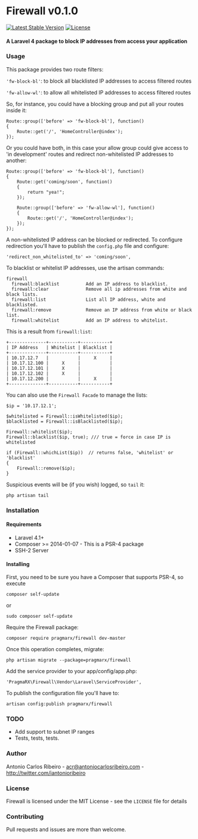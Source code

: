 # Firewall v0.1.0

[![Latest Stable Version](https://poser.pugx.org/pragmarx/firewall/v/stable.png)](https://packagist.org/packages/pragmarx/firewall) [![License](https://poser.pugx.org/pragmarx/firewall/license.png)](https://packagist.org/packages/pragmarx/firewall)

#### A Laravel 4 package to block IP addresses from access your application

### Usage

This package provides two route filters:

`'fw-block-bl'`: to block all blacklisted IP addresses to access filtered routes

`'fw-allow-wl'`: to allow all whitelisted IP addresses to access filtered routes

So, for instance, you could have a blocking group and put all your routes inside it:

```
Route::group(['before' => 'fw-block-bl'], function()
{
    Route::get('/', 'HomeController@index');
});
```

Or you could have both, in this case your allow group could give access to 'in development' routes and redirect non-whitelisted IP addresses to another:

```
Route::group(['before' => 'fw-block-bl'], function()
{
    Route::get('coming/soon', function()
    {
        return "yea!";
    });

    Route::group(['before' => 'fw-allow-wl'], function()
    {
        Route::get('/', 'HomeController@index');
    });
});
```

A non-whitelisted IP address can be blocked or redirected. To configure redirection you'll have to publish the  `config.php` file and configure:

```
'redirect_non_whitelisted_to' => 'coming/soon',
```

To blacklist or whitelist IP addresses, use the artisan commands:

```
firewall
  firewall:blacklist          Add an IP address to blacklist.
  firewall:clear              Remove all ip addresses from white and black lists.
  firewall:list               List all IP address, white and blacklisted.
  firewall:remove             Remove an IP address from white or black list.
  firewall:whitelist          Add an IP address to whitelist.
```

This is a result from `firewall:list`:

```
+--------------+-----------+-----------+
| IP Address   | Whitelist | Blacklist |
+--------------+-----------+-----------+
| 10.17.12.7   |           |     X     |
| 10.17.12.100 |     X     |           |
| 10.17.12.101 |     X     |           |
| 10.17.12.102 |     X     |           |
| 10.17.12.200 |           |     X     |
+--------------+-----------+-----------+
```

You can also use the `Firewall Facade` to manage the lists:

```
$ip = '10.17.12.1';

$whitelisted = Firewall::isWhitelisted($ip);
$blacklisted = Firewall::isBlacklisted($ip);

Firewall::whitelist($ip);
Firewall::blacklist($ip, true); /// true = force in case IP is whitelisted

if (Firewall::whichList($ip))  // returns false, 'whitelist' or 'blacklist'
{
    Firewall::remove($ip);
}
```

Suspicious events will be (if you wish) logged, so `tail` it:

```
php artisan tail
```

### Installation

#### Requirements

- Laravel 4.1+
- Composer >= 2014-01-07 - This is a PSR-4 package
- SSH-2 Server

#### Installing

First, you need to be sure you have a Composer that supports PSR-4, so execute

```
composer self-update
```

or

```
sudo composer self-update
```

Require the Firewall package:

```
composer require pragmarx/firewall dev-master
```

Once this operation completes, migrate:

```
php artisan migrate --package=pragmarx/firewall
```

Add the service provider to your app/config/app.php:

```
'PragmaRX\Firewall\Vendor\Laravel\ServiceProvider',
```

To publish the configuration file you'll have to:

```
artisan config:publish pragmarx/firewall
```

### TODO

- Add support to subnet IP ranges
- Tests, tests, tests.

### Author

Antonio Carlos Ribeiro - <acr@antoniocarlosribeiro.com> - <http://twitter.com/iantonioribeiro>

### License

Firewall is licensed under the MIT License - see the `LICENSE` file for details

### Contributing

Pull requests and issues are more than welcome.